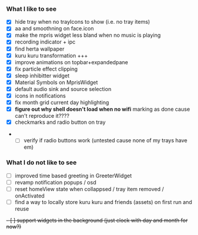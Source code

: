 ### What I like to see
- [x] hide tray when no trayIcons to show (i.e. no tray items)
- [x] aa and smoothning on face.icon
- [x] make the mpris widget less bland when no music is playing
- [x] recording indicator + ipc
- [x] find herta wallpaper
- [x] kuru kuru transformation +++
- [x] improve animations on topbar+expandedpane
- [x] fix particle effect clipping 
- [x] sleep inhibitter widget
- [x] Material Symbols on MprisWidget
- [x] default audio sink and source selection
- [x] icons in notifications
- [x] fix month grid current day highlighting
- [x] **figure out why shell doesn't load when no wifi** marking as done cause can't reproduce it????
- [x] checkmarks and radio button on tray
- - [ ] verify if radio buttons work (untested cause none of my trays have em)

### What I do not like to see
- [ ] improved time based greeting in GreeterWidget
- [ ] revamp notification popups / osd
- [ ] reset homeView state when collappsed / tray item removed / onActivated
- [ ] find a way to locally store kuru kuru and friends (assets) on first run and reuse

~~- [ ] support widgets in the background (just clock with day and month for now?)~~

<!-- - [ ] support setting wallpapers via the shell -->
